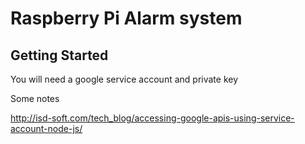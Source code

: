 # Raspberry Pi Alarm system

## Getting Started
You will need a google service account and private key

Some notes

http://isd-soft.com/tech_blog/accessing-google-apis-using-service-account-node-js/
